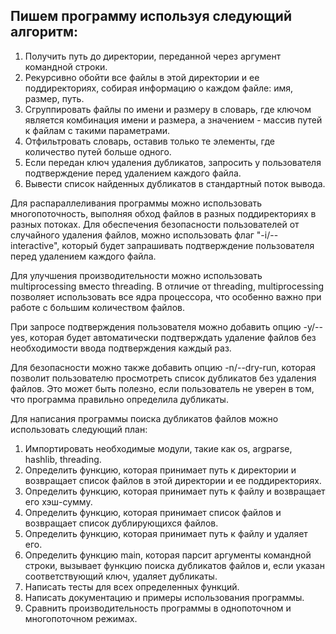 ## Пишем программу используя следующий алгоритм:

1. Получить путь до директории, переданной через аргумент командной строки.
2. Рекурсивно обойти все файлы в этой директории и ее поддиректориях, собирая информацию о каждом файле: имя, размер, путь.
3. Сгруппировать файлы по имени и размеру в словарь, где ключом является комбинация имени и размера, а значением - массив путей к файлам с такими параметрами.
4. Отфильтровать словарь, оставив только те элементы, где количество путей больше одного.
5. Если передан ключ удаления дубликатов, запросить у пользователя подтверждение перед удалением каждого файла.
6. Вывести список найденных дубликатов в стандартный поток вывода.

Для распараллеливания программы можно использовать многопоточность, выполняя обход файлов в разных поддиректориях в разных потоках.
Для обеспечения безопасности пользователей от случайного удаления файлов, можно использовать флаг "-i/--interactive", который будет запрашивать подтверждение пользователя перед удалением каждого файла.

Для улучшения производительности можно использовать multiprocessing вместо threading. В отличие от threading, multiprocessing позволяет использовать все ядра процессора, что особенно важно при работе с большим количеством файлов.

При запросе подтверждения пользователя можно добавить опцию -y/--yes, которая будет автоматически подтверждать удаление файлов без необходимости ввода подтверждения каждый раз.

Для безопасности можно также добавить опцию -n/--dry-run, которая позволит пользователю просмотреть список дубликатов без удаления файлов. Это может быть полезно, если пользователь не уверен в том, что программа правильно определила дубликаты.


Для написания программы поиска дубликатов файлов можно использовать следующий план:

1. Импортировать необходимые модули, такие как os, argparse, hashlib, threading.
2. Определить функцию, которая принимает путь к директории и возвращает список файлов в этой директории и ее поддиректориях.
3. Определить функцию, которая принимает путь к файлу и возвращает его хэш-сумму.
4. Определить функцию, которая принимает список файлов и возвращает список дублирующихся файлов.
5. Определить функцию, которая принимает путь к файлу и удаляет его.
6. Определить функцию main, которая парсит аргументы командной строки, вызывает функцию поиска дубликатов файлов и, если указан соответствующий ключ, удаляет дубликаты.
7. Написать тесты для всех определенных функций.
1. Написать документацию и примеры использования программы.
2. Сравнить производительность программы в однопоточном и многопоточном режимах.